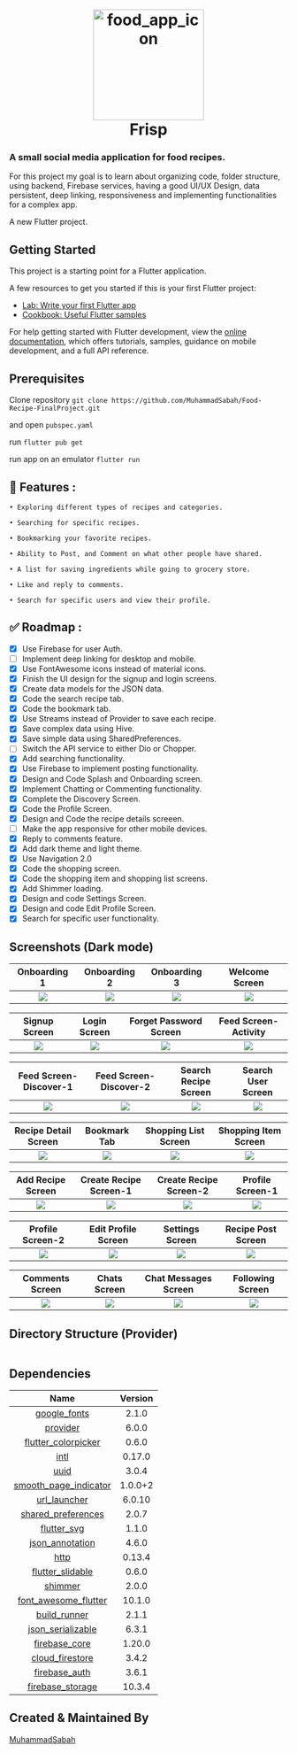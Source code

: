 <h1 align="center">
  <img alt="food_app_icon" src="https://user-images.githubusercontent.com/75329130/180598065-99a17935-740b-430f-a9b3-d642c6c060bc.png" width="200px"/><br/>
  Frisp
</h1>

### A small social media application for food recipes.

For this project my goal is to learn about organizing code, folder structure, using backend, Firebase services, having a good UI/UX Design, data persistent, deep linking, responsiveness and implementing functionalities for a complex app. 

A new Flutter project.
## Getting Started

This project is a starting point for a Flutter application.

A few resources to get you started if this is your first Flutter project:

- [Lab: Write your first Flutter app](https://docs.flutter.dev/get-started/codelab)
- [Cookbook: Useful Flutter samples](https://docs.flutter.dev/cookbook)

For help getting started with Flutter development, view the
[online documentation](https://docs.flutter.dev/), which offers tutorials,
samples, guidance on mobile development, and a full API reference.
## Prerequisites
Clone repository ``git clone https://github.com/MuhammadSabah/Food-Recipe-FinalProject.git``

and open ``pubspec.yaml``

run ``flutter pub get``

run app on an emulator ``flutter run``

## 🚀 Features :
```
• Exploring different types of recipes and categories.

• Searching for specific recipes.

• Bookmarking your favorite recipes.

• Ability to Post, and Comment on what other people have shared.

• A list for saving ingredients while going to grocery store.

• Like and reply to comments.

• Search for specific users and view their profile.
```

## ✅ Roadmap :
- [x] Use Firebase for user Auth.
- [ ] Implement deep linking for desktop and mobile.
- [x] Use FontAwesome icons instead of material icons.
- [x] Finish the UI design for the signup and login screens.
- [x] Create data models for the JSON data.
- [x] Code the search recipe tab.
- [x] Code the bookmark tab.
- [x] Use Streams instead of Provider to save each recipe.
- [x] Save complex data using Hive.
- [x] Save simple data using SharedPreferences.
- [ ] Switch the API service to either Dio or Chopper.
- [x] Add searching functionality.
- [x] Use Firebase to implement posting functionality.
- [x] Design and Code Splash and Onboarding screen. 
- [x] Implement Chatting or Commenting functionality.
- [x] Complete the Discovery Screen.
- [x] Code the Profile Screen.
- [x] Design and Code the recipe details screeen.
- [ ] Make the app responsive for other mobile devices.
- [x] Reply to comments feature.
- [x] Add dark theme and light theme.
- [x] Use Navigation 2.0
- [x] Code the shopping screen.
- [x] Code the shopping item and shopping list screens.
- [x] Add Shimmer loading.
- [x] Design and code Settings Screen.
- [x] Design and code Edit Profile Screen.
- [x] Search for specific user functionality.

## Screenshots (Dark mode)

Onboarding 1               |   Onboarding 2            |   Onboarding 3            |   Welcome Screen
:-------------------------:|:-------------------------:|:-------------------------:|:-------------------------:
![](https://user-images.githubusercontent.com/75329130/189482024-541fe517-4592-4f14-a6c6-d7cc7c27c06e.png?raw=true)|![](https://user-images.githubusercontent.com/75329130/189482025-c1474e5a-ff09-4b47-accb-9c739c1c5c2b.png?raw=true)|![](https://user-images.githubusercontent.com/75329130/189482016-bb8cf4fc-2e18-4c8e-847b-ee611f5c96a3.png?raw=true)|![](https://user-images.githubusercontent.com/75329130/189483257-6d6bcfe2-0443-4652-9f2b-a70e85d6cecb.png?raw=true)

Signup Screen              |   Login Screen            |   Forget Password Screen  |   Feed Screen-Activity
:-------------------------:|:-------------------------:|:-------------------------:|:-------------------------:
![](https://user-images.githubusercontent.com/75329130/189482143-20663f3a-530d-47af-908e-f09119ead6cd.png?raw=true)|![](https://user-images.githubusercontent.com/75329130/189482146-d81519fe-91e7-49ac-8d0d-41af07df103d.png?raw=true)|![](https://user-images.githubusercontent.com/75329130/189482148-444d8d82-8ca9-4aff-9296-be46fede442b.png?raw=true)|![](https://user-images.githubusercontent.com/75329130/189482157-04999956-fb10-4dbd-bf1b-38f5fbe6282a.png?raw=true)

Feed Screen-Discover-1     |   Feed Screen-Discover-2  |   Search Recipe Screen    |   Search User Screen
:-------------------------:|:-------------------------:|:-------------------------:|:-------------------------:
![](https://user-images.githubusercontent.com/75329130/189482348-3f34fad7-7b1a-4b6e-8367-39149ceaf317.png?raw=true)|![](https://user-images.githubusercontent.com/75329130/189482353-49ac2147-7c4e-4b14-81a6-039dd8bd9348.png?raw=true)|![](https://user-images.githubusercontent.com/75329130/189482359-67497337-efd6-40c8-8766-3216d9472613.png?raw=true)|![](https://user-images.githubusercontent.com/75329130/189482365-fb00790b-40d9-4f1e-9a71-7e1b49902799.png?raw=true)

Recipe Detail Screen       |   Bookmark Tab            |   Shopping List Screen    |   Shopping Item Screen
:-------------------------:|:-------------------------:|:-------------------------:|:-------------------------:
![](https://user-images.githubusercontent.com/75329130/189482436-8844b2df-6f8d-48cf-b859-57de3da443c8.png?raw=true)|![](https://user-images.githubusercontent.com/75329130/189482447-af9ac09b-32d9-46cf-843c-fb436b4bf57f.png?raw=true)|![](https://user-images.githubusercontent.com/75329130/189482456-d34ff3a5-a2e4-48a9-a942-a34fe9e8e338.png?raw=true)|![](https://user-images.githubusercontent.com/75329130/189482457-95c948ac-668b-4211-b288-37773f0f6c6d.png?raw=true)

Add Recipe Screen          |   Create Recipe Screen-1  |   Create Recipe Screen-2  |   Profile Screen-1
:-------------------------:|:-------------------------:|:-------------------------:|:-------------------------:
![](https://user-images.githubusercontent.com/75329130/189482562-2ec36de4-5bcf-4847-833d-237bde025673.png?raw=true)|![](https://user-images.githubusercontent.com/75329130/189482630-8df92eb9-936e-4d2d-a820-c7d176353c8d.png?raw=true)|![](https://user-images.githubusercontent.com/75329130/189482634-f9558baf-0fd8-45ac-845c-b1b0af776098.png?raw=true)|![](https://user-images.githubusercontent.com/75329130/189482638-ceb8db0d-20bd-4778-8a84-f35a369399f2.png?raw=true)

Profile Screen-2           |   Edit Profile Screen     |   Settings Screen         |  Recipe Post Screen
:-------------------------:|:-------------------------:|:-------------------------:|:-------------------------:
![](https://user-images.githubusercontent.com/75329130/189482716-99d967dc-128e-4c0c-8c0d-e8ffce3112ed.png?raw=true)|![](https://user-images.githubusercontent.com/75329130/189482722-d1e65fdc-954c-40f0-9ddc-13dd2bbf1a9f.png?raw=true)|![](https://user-images.githubusercontent.com/75329130/189482723-25cd0433-f2eb-4740-a00f-261a84be3a44.png?raw=true)|![](https://user-images.githubusercontent.com/75329130/189482727-ec6a3a2f-2538-430e-b6f8-ccd19c5ad7a0.png?raw=true)

Comments Screen            |   Chats Screen            |   Chat Messages Screen    |  Following Screen
:-------------------------:|:-------------------------:|:-------------------------:|:-------------------------:
![](https://user-images.githubusercontent.com/75329130/189483169-a9590e2b-6fb2-4f44-9358-af006da0ac1c.png?raw=true)|![](https://user-images.githubusercontent.com/75329130/189482838-aca24468-fc3c-4d52-81ab-1f4e75b71e79.png?raw=true)|![](https://user-images.githubusercontent.com/75329130/189482840-4bceda54-8aad-4184-a81a-f5126f7224d4.png?raw=true)|![](https://user-images.githubusercontent.com/75329130/189483172-1ef4c04e-3918-4f0c-8714-8189d42b2f65.png?raw=true)

## Directory Structure (Provider)
```

```


## Dependencies
|       Name      |  Version                     |
| :-------------: | :--------------------------: |
| [google_fonts](https://pub.dev/packages/google_fonts)  |  2.1.0  |
| [provider](https://pub.dev/packages/provider)  | 6.0.0  |
| [flutter_colorpicker](https://pub.dev/packages/flutter_colorpicker)  | 0.6.0  |
| [intl](https://pub.dev/packages/intl)  | 0.17.0  |
| [uuid](https://pub.dev/packages/uuid)  | 3.0.4  |
| [smooth_page_indicator](https://pub.dev/packages/smooth_page_indicator)  | 1.0.0+2  |
| [url_launcher](https://pub.dev/packages/url_launcher)  | 6.0.10  |
| [shared_preferences](https://pub.dev/packages/shared_preferences)  | 2.0.7  |
| [flutter_svg](https://pub.dev/packages/flutter_svg)  | 1.1.0  |
| [json_annotation](https://pub.dev/packages/json_annotation)  | 4.6.0  |
| [http](https://pub.dev/packages/http)  | 0.13.4  |
| [flutter_slidable](https://pub.dev/packages/flutter_slidable)  | 0.6.0  |
| [shimmer](https://pub.dev/packages/shimmer)  | 2.0.0  |
| [font_awesome_flutter](https://pub.dev/packages/font_awesome_flutter)  | 10.1.0  |
| [build_runner](https://pub.dev/packages/build_runner)  | 2.1.1  |
| [json_serializable](https://pub.dev/packages/json_serializable)  | 6.3.1  |
| [firebase_core](https://pub.dev/packages/firebase_core)  | 1.20.0  |
| [cloud_firestore](https://pub.dev/packages/cloud_firestore)  | 3.4.2 |
| [firebase_auth](https://pub.dev/packages/firebase_auth)  | 3.6.1  |
| [firebase_storage](https://pub.dev/packages/firebase_storage)  | 10.3.4  |






## Created & Maintained By

[MuhammadSabah](https://github.com/MuhammadSabah) 



